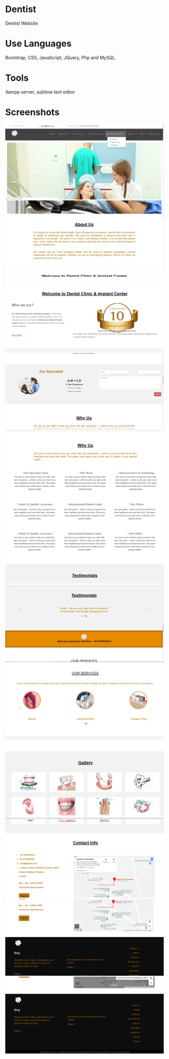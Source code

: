 # Dentist
Dentist Website

# Use Languages
Bootstrap, CSS, JavaScript, JQuery, Php and MySQL.

# Tools
Xampp server, sublime text editor

# Screenshots 

![alt text](https://github.com/Bharti-Parmar/Dentist/blob/master/Screenshot%20(67).png)
![alt text](https://github.com/Bharti-Parmar/Dentist/blob/master/Screenshot%20(66).png)
![alt text](https://github.com/Bharti-Parmar/Dentist/blob/master/Screenshot%20(68).png)
![alt text](https://github.com/Bharti-Parmar/Dentist/blob/master/Screenshot%20(69).png)
![alt text](https://github.com/Bharti-Parmar/Dentist/blob/master/Screenshot%20(70).png)
![alt text](https://github.com/Bharti-Parmar/Dentist/blob/master/Screenshot%20(71).png)
![alt text](https://github.com/Bharti-Parmar/Dentist/blob/master/Screenshot%20(72).png)
![alt text](https://github.com/Bharti-Parmar/Dentist/blob/master/Screenshot%20(73).png)
![alt text](https://github.com/Bharti-Parmar/Dentist/blob/master/Screenshot%20(74).png)
![alt text](https://github.com/Bharti-Parmar/Dentist/blob/master/Screenshot%20(75).png)
![alt text](https://github.com/Bharti-Parmar/Dentist/blob/master/Screenshot%20(76).png)
![alt text](https://github.com/Bharti-Parmar/Dentist/blob/master/Screenshot%20(77).png)
